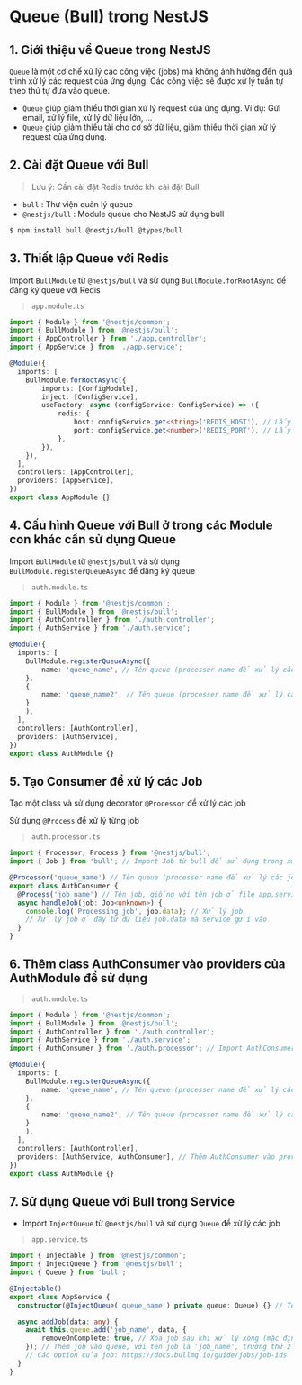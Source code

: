 # Queue (Bull) trong NestJS
## 1. Giới thiệu về Queue trong NestJS
`Queue` là một cơ chế xử lý các công việc (jobs) mà không ảnh hưởng đến quá trình xử lý các request của ứng dụng. Các công việc sẽ được xử lý tuần tự theo thứ tự đưa vào queue.
- `Queue` giúp giảm thiểu thời gian xử lý request của ứng dụng. Ví dụ: Gửi email, xử lý file, xử lý dữ liệu lớn, ...
- `Queue` giúp giảm thiểu tải cho cơ sở dữ liệu, giảm thiểu thời gian xử lý request của ứng dụng.

## 2. Cài đặt Queue với Bull
> Lưu ý: Cần cài đặt Redis trước khi cài đặt Bull 
- `bull` : Thư viện quản lý queue
- `@nestjs/bull` : Module queue cho NestJS sử dụng bull
```bash
$ npm install bull @nestjs/bull @types/bull
```

## 3. Thiết lập Queue với Redis
Import `BullModule` từ `@nestjs/bull` và sử dụng `BullModule.forRootAsync` để đăng ký queue với Redis
> `app.module.ts`
```typescript
import { Module } from '@nestjs/common';
import { BullModule } from '@nestjs/bull';
import { AppController } from './app.controller';
import { AppService } from './app.service';

@Module({
  imports: [
    BullModule.forRootAsync({
        imports: [ConfigModule],
        inject: [ConfigService],
        useFactory: async (configService: ConfigService) => ({
            redis: {
                host: configService.get<string>('REDIS_HOST'), // Lấy thông tin host từ .env
                port: configService.get<number>('REDIS_PORT'), // Lấy thông tin port từ .env
            },
        }),
    }),
  ],
  controllers: [AppController],
  providers: [AppService],
})
export class AppModule {}
```

## 4. Cấu hình Queue với Bull ở trong các Module con khác cần sử dụng Queue
Import `BullModule` từ `@nestjs/bull` và sử dụng `BullModule.registerQueueAsync` để đăng ký queue
> `auth.module.ts`
```typescript
import { Module } from '@nestjs/common';
import { BullModule } from '@nestjs/bull';
import { AuthController } from './auth.controller';
import { AuthService } from './auth.service';

@Module({
  imports: [
    BullModule.registerQueueAsync({
        name: 'queue_name', // Tên queue (processer name để xử lý các job)
    }, 
    {
        name: 'queue_name2', // Tên queue (processer name để xử lý các job)
    }
    ),
  ],
  controllers: [AuthController],
  providers: [AuthService],
})
export class AuthModule {}
```
## 5. Tạo Consumer để xử lý các Job
Tạo một class và sử dụng decorator `@Processor` để xử lý các job

Sử dụng `@Process` để xử lý từng job
> `auth.processor.ts`
```typescript
import { Processor, Process } from '@nestjs/bull';
import { Job } from 'bull'; // Import Job từ bull để sử dụng trong xử lý job

@Processor('queue_name') // Tên queue (processer name để xử lý các job) trùng với tên queue ở file auth.module.ts
export class AuthConsumer {
  @Process('job_name') // Tên job, giống với tên job ở file app.service.ts
  async handleJob(job: Job<unknown>) {
    console.log('Processing job', job.data); // Xử lý job
    // Xử lý job ở đây từ dữ liệu job.data mà service gửi vào
  }
}
```
## 6. Thêm class AuthConsumer vào providers của AuthModule để sử dụng
> `auth.module.ts`
```typescript
import { Module } from '@nestjs/common';
import { BullModule } from '@nestjs/bull';
import { AuthController } from './auth.controller';
import { AuthService } from './auth.service';
import { AuthConsumer } from './auth.processor'; // Import AuthConsumer từ file auth.processor.ts

@Module({
  imports: [
    BullModule.registerQueueAsync({
        name: 'queue_name', // Tên queue (processer name để xử lý các job)
    }, 
    {
        name: 'queue_name2', // Tên queue (processer name để xử lý các job)
    }
    ),
  ],
  controllers: [AuthController],
  providers: [AuthService, AuthConsumer], // Thêm AuthConsumer vào providers để sử dụng
})
export class AuthModule {}
```

## 7. Sử dụng Queue với Bull trong Service
- Import `InjectQueue` từ `@nestjs/bull` và sử dụng `Queue` để xử lý các job
> `app.service.ts`
```typescript
import { Injectable } from '@nestjs/common';
import { InjectQueue } from '@nestjs/bull';
import { Queue } from 'bull';

@Injectable()
export class AppService {
  constructor(@InjectQueue('queue_name') private queue: Queue) {} // Tên queue (processer name để xử lý các job)

  async addJob(data: any) {
    await this.queue.add('job_name', data, {
        removeOnComplete: true, // Xóa job sau khi xử lý xong (mặc định là false)
    }); // Thêm job vào queue, với tên job là 'job_name', trường thứ 2 là  dữ liệu là data để cho consumer xử lý, trường thứ 3 là option của job
    // Các option của job: https://docs.bullmq.io/guide/jobs/job-ids
  }
}
```
